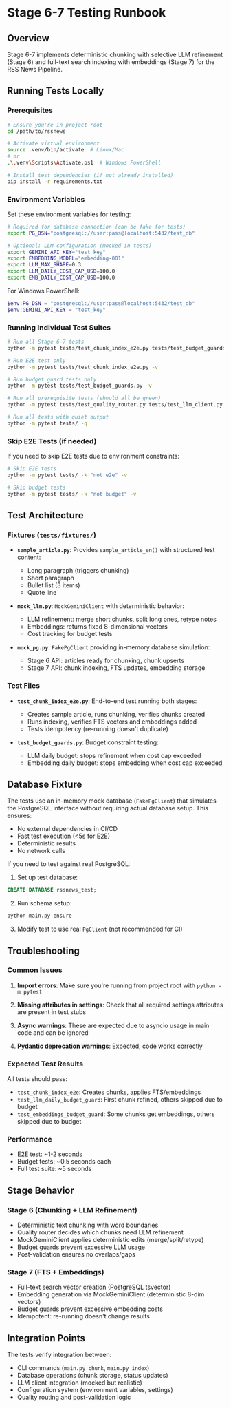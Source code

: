 # Stage 6-7 Testing Runbook

## Overview

Stage 6-7 implements deterministic chunking with selective LLM refinement (Stage 6) and full-text search indexing with embeddings (Stage 7) for the RSS News Pipeline.

## Running Tests Locally

### Prerequisites

```bash
# Ensure you're in project root
cd /path/to/rssnews

# Activate virtual environment
source .venv/bin/activate  # Linux/Mac
# or
.\.venv\Scripts\Activate.ps1  # Windows PowerShell

# Install test dependencies (if not already installed)
pip install -r requirements.txt
```

### Environment Variables

Set these environment variables for testing:

```bash
# Required for database connection (can be fake for tests)
export PG_DSN="postgresql://user:pass@localhost:5432/test_db"

# Optional: LLM configuration (mocked in tests)
export GEMINI_API_KEY="test_key"
export EMBEDDING_MODEL="embedding-001"
export LLM_MAX_SHARE=0.3
export LLM_DAILY_COST_CAP_USD=100.0
export EMB_DAILY_COST_CAP_USD=100.0
```

For Windows PowerShell:
```powershell
$env:PG_DSN = "postgresql://user:pass@localhost:5432/test_db"
$env:GEMINI_API_KEY = "test_key"
```

### Running Individual Test Suites

```bash
# Run all Stage 6-7 tests
python -m pytest tests/test_chunk_index_e2e.py tests/test_budget_guards.py -v

# Run E2E test only
python -m pytest tests/test_chunk_index_e2e.py -v

# Run budget guard tests only  
python -m pytest tests/test_budget_guards.py -v

# Run all prerequisite tests (should all be green)
python -m pytest tests/test_quality_router.py tests/test_llm_client.py tests/test_post_validators.py tests/test_overlap.py -v

# Run all tests with quiet output
python -m pytest tests/ -q
```

### Skip E2E Tests (if needed)

If you need to skip E2E tests due to environment constraints:

```bash
# Skip E2E tests
python -m pytest tests/ -k "not e2e" -v

# Skip budget tests  
python -m pytest tests/ -k "not budget" -v
```

## Test Architecture

### Fixtures (`tests/fixtures/`)

- **`sample_article.py`**: Provides `sample_article_en()` with structured test content:
  - Long paragraph (triggers chunking)
  - Short paragraph 
  - Bullet list (3 items)
  - Quote line

- **`mock_llm.py`**: `MockGeminiClient` with deterministic behavior:
  - LLM refinement: merge short chunks, split long ones, retype notes
  - Embeddings: returns fixed 8-dimensional vectors
  - Cost tracking for budget tests

- **`mock_pg.py`**: `FakePgClient` providing in-memory database simulation:
  - Stage 6 API: articles ready for chunking, chunk upserts
  - Stage 7 API: chunk indexing, FTS updates, embedding storage

### Test Files

- **`test_chunk_index_e2e.py`**: End-to-end test running both stages:
  - Creates sample article, runs chunking, verifies chunks created
  - Runs indexing, verifies FTS vectors and embeddings added
  - Tests idempotency (re-running doesn't duplicate)

- **`test_budget_guards.py`**: Budget constraint testing:
  - LLM daily budget: stops refinement when cost cap exceeded
  - Embedding daily budget: stops embedding when cost cap exceeded

## Database Fixture

The tests use an in-memory mock database (`FakePgClient`) that simulates the PostgreSQL interface without requiring actual database setup. This ensures:

- No external dependencies in CI/CD
- Fast test execution (<5s for E2E)
- Deterministic results
- No network calls

If you need to test against real PostgreSQL:

1. Set up test database:
```sql
CREATE DATABASE rssnews_test;
```

2. Run schema setup:
```bash
python main.py ensure
```

3. Modify test to use real `PgClient` (not recommended for CI)

## Troubleshooting

### Common Issues

1. **Import errors**: Make sure you're running from project root with `python -m pytest`

2. **Missing attributes in settings**: Check that all required settings attributes are present in test stubs

3. **Async warnings**: These are expected due to asyncio usage in main code and can be ignored

4. **Pydantic deprecation warnings**: Expected, code works correctly

### Expected Test Results

All tests should pass:
- `test_chunk_index_e2e`: Creates chunks, applies FTS/embeddings
- `test_llm_daily_budget_guard`: First chunk refined, others skipped due to budget
- `test_embeddings_budget_guard`: Some chunks get embeddings, others skipped due to budget

### Performance

- E2E test: ~1-2 seconds
- Budget tests: ~0.5 seconds each
- Full test suite: ~5 seconds

## Stage Behavior

### Stage 6 (Chunking + LLM Refinement)
- Deterministic text chunking with word boundaries
- Quality router decides which chunks need LLM refinement
- MockGeminiClient applies deterministic edits (merge/split/retype)
- Budget guards prevent excessive LLM usage
- Post-validation ensures no overlaps/gaps

### Stage 7 (FTS + Embeddings)
- Full-text search vector creation (PostgreSQL tsvector)
- Embedding generation via MockGeminiClient (deterministic 8-dim vectors)
- Budget guards prevent excessive embedding costs
- Idempotent: re-running doesn't change results

## Integration Points

The tests verify integration between:
- CLI commands (`main.py chunk`, `main.py index`)
- Database operations (chunk storage, status updates)
- LLM client integration (mocked but realistic)
- Configuration system (environment variables, settings)
- Quality routing and post-validation logic